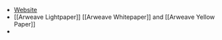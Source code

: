 - [Website](https://www.arweave.org/)
- [[Arweave Lightpaper]] [[Arweave Whitepaper]] and [[Arweave Yellow Paper]]
- 

